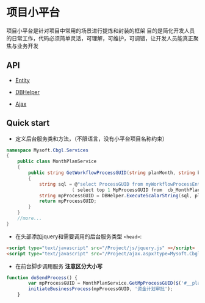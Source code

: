 
# 项目小平台
项目小平台是针对项目中常用的场景进行提炼和封装的框架
目的是简化开发人员的日常工作，代码必须简单灵活，可理解，可维护，可调错，让开发人员能真正聚焦与业务开发

## API

+ [Entity](/docs/api/entity.md)

+ [DBHelper](/docs/api/dbhelper.md)

+ [Ajax](/docs/api/ajax.md)


## Quick start
+ 定义后台服务类和方法，（不限语言，没有小平台项目名称约束）

```C#
namespace Mysoft.Cbgl.Services
{
    public class MonthPlanService
    {
        public string GetWorkflowProcessGUID(string planMonth, string buguid)
        {
            string sql = @"select ProcessGUID from myWorkflowProcessEntity where  IsHistory=0 and BusinessGUID in
                        ( select top 1 MpProcessGUID from  cb_MonthPlan  where planmonth=@0 and buguid=@1)";
            string mpProcessGUID = DBHelper.ExecuteScalarString(sql, planMonth, buguid);
            return mpProcessGUID;
        }
    }
    //more...
}
```

+ 在头部添加jquery和需要调用的后台服务类型
`<head>`:

```html
<script type="text/javascript" src="/Project/js/jquery.js" ></script>
<script type="text/javascript" src="/Project/ajax.aspx?type=Mysoft.Cbgl.Services.MonthPlanService"></script>
```

+ 在前台脚步调用服务 **注意区分大小写**

```javascript
function doSendProcess() {
		var mpProcessGUID = MonthPlanService.GetMpProcessGUID($('#__planMonth').val(), $('#txtBUGUID').val());
		initiateBusinessProcess(mpProcessGUID, '资金计划审批');
	}
```

